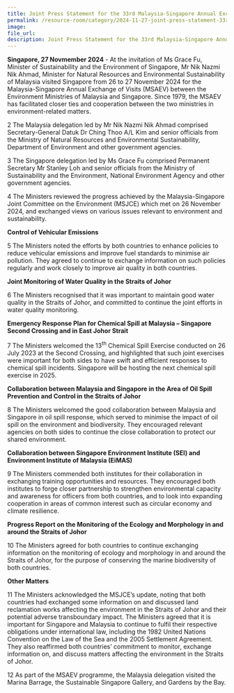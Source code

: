```yaml
---  
title: Joint Press Statement for the 33rd Malaysia-Singapore Annual Exchange of Visits 
permalink: /resource-room/category/2024-11-27-joint-press-statement-33rd-msaev
image:  
file_url:  
description: Joint Press Statement for the 33rd Malaysia-Singapore Annual Exchange of Visits 
--- 
```


**Singapore, 27 Novmember 2024** - At the invitation of Ms Grace Fu, Minister of Sustainability and the Environment of Singapore, Mr Nik Nazmi Nik Ahmad, Minister for Natural Resources and Environmental Sustainability of Malaysia visited Singapore from 26 to 27 November 2024 for the Malaysia-Singapore Annual Exchange of Visits (MSAEV) between the Environment Ministries of Malaysia and Singapore. Since 1979, the MSAEV has facilitated closer ties and cooperation between the two ministries in environment-related matters.

2 The Malaysia delegation led by Mr Nik Nazmi Nik Ahmad comprised Secretary-General Datuk Dr Ching Thoo A/L Kim and senior officials from the Ministry of Natural Resources and Environmental Sustainability, Department of Environment and other government agencies.

3 The Singapore delegation led by Ms Grace Fu comprised Permanent Secretary Mr Stanley Loh and senior officials from the Ministry of Sustainability and the Environment, National Environment Agency and other government agencies.

4 The Ministers reviewed the progress achieved by the Malaysia-Singapore Joint Committee on the Environment (MSJCE) which met on 26 November 2024, and exchanged views on various issues relevant to environment and sustainability.

**Control of Vehicular Emissions**

5 The Ministers noted the efforts by both countries to enhance policies to reduce vehicular emissions and improve fuel standards to minimise air pollution. They agreed to continue to exchange information on such policies regularly and work closely to improve air quality in both countries.

**Joint Monitoring of Water Quality in the Straits of Johor**

6 The Ministers recognised that it was important to maintain good water quality in the Straits of Johor, and committed to continue the joint efforts in water quality monitoring.

**Emergency Response Plan for Chemical Spill at Malaysia – Singapore Second Crossing and in East Johor Strait**

7 The Ministers welcomed the 13<sup>th</sup> Chemical Spill Exercise conducted on 26 July 2023 at the Second Crossing, and highlighted that such joint exercises were important for both sides to have swift and efficient responses to chemical spill incidents. Singapore will be hosting the next chemical spill exercise in 2025.

**Collaboration between Malaysia and Singapore in the Area of Oil Spill Prevention and Control in the Straits of Johor**

8 The Ministers welcomed the good collaboration between Malaysia and Singapore in oil spill response, which served to minimise the impact of oil spill on the environment and biodiversity. They encouraged relevant agencies on both sides to continue the close collaboration to protect our shared environment.

**Collaboration between Singapore Environment Institute (SEI) and Environment Institute of Malaysia (EiMAS)**

9 The Ministers commended both institutes for their collaboration in exchanging training opportunities and resources. They encouraged both institutes to forge closer partnership to strengthen environmental capacity and awareness for officers from both countries, and to look into expanding cooperation in areas of common interest such as circular economy and climate resilience.

**Progress Report on the Monitoring of the Ecology and Morphology in and around the Straits of Johor**

10 The Ministers agreed for both countries to continue exchanging information on the monitoring of ecology and morphology in and around the Straits of Johor, for the purpose of conserving the marine biodiversity of both countries.

**Other Matters**

11 The Ministers acknowledged the MSJCE’s update, noting that both countries had exchanged some information on and discussed land reclamation works affecting the environment in the Straits of Johor and their potential adverse transboundary impact. The Ministers agreed that it is important for Singapore and Malaysia to continue to fulfil their respective obligations under international law, including the 1982 United Nations Convention on the Law of the Sea and the 2005 Settlement Agreement. They also reaffirmed both countries’ commitment to monitor, exchange information on, and discuss matters affecting the environment in the Straits of Johor.

12 As part of the MSAEV programme, the Malaysia delegation visited the Marina Barrage, the Sustainable Singapore Gallery, and Gardens by the Bay.

